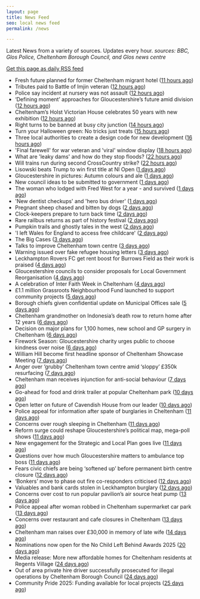 ```yaml
---
layout: page
title: News Feed
seo: local news feed
permalink: /news

---
```


Latest News from a variety of sources. Updates every hour.
_sources: BBC, Glos Police, Cheltenham Borough Council, and Glos news centre_

[Get this page as daily RSS feed](/daily.rss)

<!-- news_marker starts -->
- Fresh future planned for former Cheltenham migrant hotel ([11 hours ago](https://gloucesternewscentre.co.uk/fresh-future-planned-for-former-cheltenham-migrant-hotel/))
- Tributes paid to Battle of Imjin veteran ([12 hours ago](https://www.bbc.com/news/articles/czr1y07vydmo?at_medium=RSS&at_campaign=rss))
- Police say incident at nursery was not assault ([12 hours ago](https://www.bbc.com/news/articles/c14perz8enko?at_medium=RSS&at_campaign=rss))
- ‘Defining moment’ approaches for Gloucestershire’s future amid division ([12 hours ago](https://gloucesternewscentre.co.uk/defining-moment-approaches-for-gloucestershires-future-amid-division/))
- Cheltenham’s Holst Victorian House celebrates 50 years with new exhibition ([12 hours ago](https://gloucesternewscentre.co.uk/cheltenhams-holst-victorian-house-celebrates-50-years-with-new-exhibition/))
- Right turns to be banned at busy city junction ([14 hours ago](https://www.bbc.com/news/articles/c30v71mj06jo?at_medium=RSS&at_campaign=rss))
- Turn your Halloween green: No tricks just treats ([15 hours ago](https://www.cheltenham.gov.uk/news/article/3063/turn_your_halloween_green_no_tricks_just_treats))
- Three local authorities to create a design code for new development ([16 hours ago](https://www.cheltenham.gov.uk/news/article/3062/three_local_authorities_to_create_a_design_code_for_new_development))
- 'Final farewell' for war veteran and 'viral' window display ([18 hours ago](https://www.bbc.com/news/articles/ce8z3z8p280o?at_medium=RSS&at_campaign=rss))
- What are 'leaky dams' and how do they   stop floods? ([22 hours ago](https://www.bbc.com/news/articles/cder002gg0xo?at_medium=RSS&at_campaign=rss))
- Will trains run during second CrossCountry strike? ([22 hours ago](https://www.bbc.com/news/articles/c2drek2zx17o?at_medium=RSS&at_campaign=rss))
- Lisowski beats Trump to win first title at NI Open ([1 days ago](https://www.bbc.com/sport/snooker/articles/c4gp8rxly5jo?at_medium=RSS&at_campaign=rss))
- Gloucestershire in pictures: Autumn colours and ale ([1 days ago](https://www.bbc.com/news/articles/cyv8q3v2jr5o?at_medium=RSS&at_campaign=rss))
- New council ideas to be submitted to government ([1 days ago](https://www.bbc.com/news/articles/c1d0rydlxz9o?at_medium=RSS&at_campaign=rss))
- The woman who lodged with Fred West for a year - and survived ([1 days ago](https://www.bbc.com/news/articles/c5y4dyjxl1po?at_medium=RSS&at_campaign=rss))
- 'New dentist checkups' and 'hero bus driver' ([1 days ago](https://www.bbc.com/news/articles/cz91nv78j7no?at_medium=RSS&at_campaign=rss))
- Pregnant sheep chased and bitten by dogs ([2 days ago](https://www.bbc.com/news/articles/c30v863814lo?at_medium=RSS&at_campaign=rss))
- Clock-keepers prepare to turn back time ([2 days ago](https://www.bbc.com/news/articles/c1wl0219p4yo?at_medium=RSS&at_campaign=rss))
- Rare railbus returns as part of history festival ([2 days ago](https://www.bbc.com/news/articles/cd675zgzg0zo?at_medium=RSS&at_campaign=rss))
- Pumpkin trails and ghostly tales in the west ([2 days ago](https://www.bbc.com/news/articles/cly9jxx50gro?at_medium=RSS&at_campaign=rss))
- 'I left Wales for England to access free childcare' ([2 days ago](https://www.bbc.com/news/articles/c2lpnr8n8rpo?at_medium=RSS&at_campaign=rss))
- The Big Cases ([3 days ago](https://www.bbc.co.uk/iplayer/episode/m002lsdp?at_medium=RSS&at_campaign=rss))
- Talks to improve Cheltenham town centre ([3 days ago](https://gloucesternewscentre.co.uk/talks-to-improve-cheltenham-town-centre/))
- Warning issued over fake refugee housing letters ([3 days ago](https://www.bbc.com/news/articles/cm2ler3xnv8o?at_medium=RSS&at_campaign=rss))
- Leckhampton Rovers FC get rent boost for Burrows Field as their work is praised ([4 days ago](https://gloucesternewscentre.co.uk/leckhampton-rovers-fc-get-rent-boost-for-burrows-field-as-their-work-is-praised/))
- Gloucestershire councils to consider proposals for Local Government Reorganisation ([4 days ago](https://gloucesternewscentre.co.uk/gloucestershire-councils-to-consider-proposals-for-local-government-reorganisation/))
- A celebration of Inter Faith Week in Cheltenham ([4 days ago](https://www.cheltenham.gov.uk/news/article/3061/a_celebration_of_inter_faith_week_in_cheltenham))
- £1.1 million Grassroots Neighbourhood Fund launched to support community projects ([5 days ago](https://gloucesternewscentre.co.uk/1-1-million-grassroots-neighbourhood-fund-launched-to-support-community-projects/))
- Borough chiefs given confidential update on Municipal Offices sale ([5 days ago](https://gloucesternewscentre.co.uk/borough-chiefs-given-confidential-update-on-municipal-offices-sale/))
- Cheltenham grandmother on Indonesia’s death row to return home after 12 years ([6 days ago](https://gloucesternewscentre.co.uk/cheltenham-grandmother-on-indonesias-death-row-to-return-home-after-12-years/))
- Decision on major plans for 1,100 homes, new school and GP surgery in Cheltenham ([6 days ago](https://gloucesternewscentre.co.uk/decision-on-major-plans-for-1100-homes-new-school-and-gp-surgery-in-cheltenham/))
- Firework Season: Gloucestershire charity urges public to choose kindness over noise ([6 days ago](https://gloucesternewscentre.co.uk/firework-season-gloucestershire-charity-urges-public-to-choose-kindness-over-noise/))
- William Hill become first headline sponsor of Cheltenham Showcase Meeting ([7 days ago](https://gloucesternewscentre.co.uk/william-hill-become-first-headline-sponsor-of-cheltenham-showcase-meeting/))
- Anger over ‘grubby’ Cheltenham town centre amid ‘sloppy’ £350k resurfacing ([7 days ago](https://gloucesternewscentre.co.uk/anger-over-grubby-cheltenham-town-centre-amid-sloppy-350k-resurfacing/))
- Cheltenham man receives injunction for anti-social behaviour ([7 days ago](https://www.cheltenham.gov.uk/news/article/3060/cheltenham_man_receives_injunction_for_anti-social_behaviour))
- Go-ahead for food and drink trailer at popular Cheltenham park ([10 days ago](https://gloucesternewscentre.co.uk/go-ahead-for-food-and-drink-trailer-at-popular-cheltenham-park/))
- Open letter on future of Cavendish House from our leader ([10 days ago](https://www.cheltenham.gov.uk/news/article/3058/open_letter_on_future_of_cavendish_house_from_our_leader))
- Police appeal for information after spate of burglaries in Cheltenham ([11 days ago](https://gloucesternewscentre.co.uk/police-appeal-for-information-after-spate-of-burglaries-in-cheltenham-2/))
- Concerns over rough sleeping in Cheltenham ([11 days ago](https://gloucesternewscentre.co.uk/concerns-over-rough-sleeping-in-cheltenham/))
- Reform surge could reshape Gloucestershire’s political map, mega-poll shows ([11 days ago](https://gloucesternewscentre.co.uk/reform-surge-could-reshape-gloucestershires-political-map-mega-poll-shows/))
- New engagement for the Strategic and Local Plan goes live ([11 days ago](https://www.cheltenham.gov.uk/news/article/3059/new_engagement_for_the_strategic_and_local_plan_goes_live))
- Questions over how much Gloucestershire matters to ambulance top boss ([11 days ago](https://gloucesternewscentre.co.uk/questions-over-how-much-gloucestershire-matters-to-ambulance-top-boss/))
- Fears civic chiefs are being ‘softened up’ before permanent birth centre closure ([12 days ago](https://gloucesternewscentre.co.uk/fears-civic-chiefs-are-being-softened-up-before-permanent-birth-centre-closure/))
- ‘Bonkers’ move to phase out fire co-responders criticised ([12 days ago](https://gloucesternewscentre.co.uk/bonkers-move-to-phase-out-fire-co-responders-criticised/))
- Valuables and bank cards stolen in Leckhampton burglary ([12 days ago](https://gloucesternewscentre.co.uk/valuables-and-bank-cards-stolen-in-leckhampton-burglary/))
- Concerns over cost to run popular pavilion’s air source heat pump ([13 days ago](https://gloucesternewscentre.co.uk/concerns-over-cost-to-run-popular-pavilions-air-source-heat-pump/))
- Police appeal after woman robbed in Cheltenham supermarket car park ([13 days ago](https://gloucesternewscentre.co.uk/police-appeal-after-woman-robbed-in-cheltenham-supermarket-car-park/))
- Concerns over restaurant and cafe closures in Cheltenham ([13 days ago](https://gloucesternewscentre.co.uk/concerns-over-restaurant-and-cafe-closures-in-cheltenham/))
- Cheltenham man raises over £30,000 in memory of late wife ([14 days ago](https://gloucesternewscentre.co.uk/cheltenham-man-raises-over-30000-in-memory-of-late-wife/))
- Nominations now open for the No Child Left Behind Awards 2025 ([20 days ago](https://www.cheltenham.gov.uk/news/article/3057/nominations_now_open_for_the_no_child_left_behind_awards_2025))
- Media release: More new affordable homes for Cheltenham residents at Regents Village ([24 days ago](https://www.cheltenham.gov.uk/news/article/3055/media_release_more_new_affordable_homes_for_cheltenham_residents_at_regents_village))
- Out of area private hire driver successfully prosecuted for illegal operations by Cheltenham Borough Council ([24 days ago](https://www.cheltenham.gov.uk/news/article/3054/out_of_area_private_hire_driver_successfully_prosecuted_for_illegal_operations_by_cheltenham_borough_council))
- Community Pride 2025: Funding available for local projects ([25 days ago](https://www.cheltenham.gov.uk/news/article/3053/community_pride_2025_funding_available_for_local_projects))

<!-- news_marker ends -->

